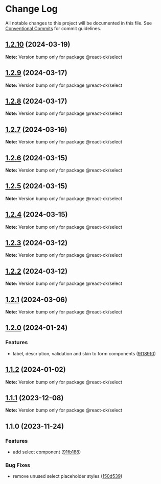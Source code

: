 # Change Log

All notable changes to this project will be documented in this file.
See [Conventional Commits](https://conventionalcommits.org) for commit guidelines.

## [1.2.10](https://github.com/abelflopes/react-ck/compare/@react-ck/select@1.2.9...@react-ck/select@1.2.10) (2024-03-19)

**Note:** Version bump only for package @react-ck/select





## [1.2.9](https://github.com/abelflopes/react-ck/compare/@react-ck/select@1.2.8...@react-ck/select@1.2.9) (2024-03-17)

**Note:** Version bump only for package @react-ck/select





## [1.2.8](https://github.com/abelflopes/react-ck/compare/@react-ck/select@1.2.7...@react-ck/select@1.2.8) (2024-03-17)

**Note:** Version bump only for package @react-ck/select





## [1.2.7](https://github.com/abelflopes/react-ck/compare/@react-ck/select@1.2.6...@react-ck/select@1.2.7) (2024-03-16)

**Note:** Version bump only for package @react-ck/select





## [1.2.6](https://github.com/abelflopes/react-ck/compare/@react-ck/select@1.2.5...@react-ck/select@1.2.6) (2024-03-15)

**Note:** Version bump only for package @react-ck/select





## [1.2.5](https://github.com/abelflopes/react-ck/compare/@react-ck/select@1.2.4...@react-ck/select@1.2.5) (2024-03-15)

**Note:** Version bump only for package @react-ck/select





## [1.2.4](https://github.com/abelflopes/react-ck/compare/@react-ck/select@1.2.3...@react-ck/select@1.2.4) (2024-03-15)

**Note:** Version bump only for package @react-ck/select





## [1.2.3](https://github.com/abelflopes/react-ck/compare/@react-ck/select@1.2.2...@react-ck/select@1.2.3) (2024-03-12)

**Note:** Version bump only for package @react-ck/select





## [1.2.2](https://github.com/abelflopes/react-ck/compare/@react-ck/select@1.2.1...@react-ck/select@1.2.2) (2024-03-12)

**Note:** Version bump only for package @react-ck/select





## [1.2.1](https://github.com/abelflopes/react-ck/compare/@react-ck/select@1.2.0...@react-ck/select@1.2.1) (2024-03-06)

**Note:** Version bump only for package @react-ck/select





## [1.2.0](https://github.com/abelflopes/react-ck/compare/@react-ck/select@1.1.2...@react-ck/select@1.2.0) (2024-01-24)


### Features

* label, description, validation and skin to form components ([9f189f0](https://github.com/abelflopes/react-ck/commit/9f189f0df64abac8363f6cbbfe37fdcd0f18b80a))



## [1.1.2](https://github.com/abelflopes/react-ck/compare/@react-ck/select@1.1.1...@react-ck/select@1.1.2) (2024-01-02)

**Note:** Version bump only for package @react-ck/select





## [1.1.1](https://github.com/abelflopes/react-ck/compare/@react-ck/select@1.1.0...@react-ck/select@1.1.1) (2023-12-08)

**Note:** Version bump only for package @react-ck/select





## 1.1.0 (2023-11-24)


### Features

* add select component ([91fb188](https://github.com/abelflopes/react-ck/commit/91fb188ef63d1b35f9ec4f4a5a5d4aa65adddf08))


### Bug Fixes

* remove unused select placeholder styles ([150d539](https://github.com/abelflopes/react-ck/commit/150d539f63f9611d6d2cbea33666d89e543f7b6f))
